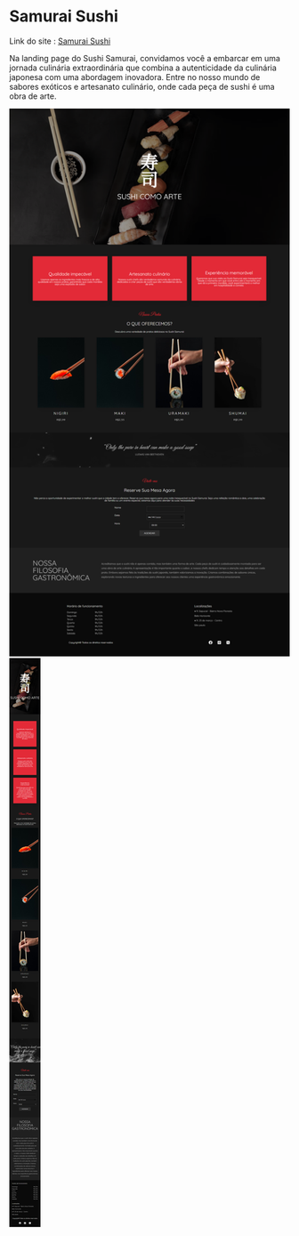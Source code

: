 # Samurai Sushi

Link do site : [Samurai Sushi]([https://link-url-here.org](https://guilherme-brito-dac.github.io/Samurai-Sushi/))

Na landing page do Sushi Samurai, convidamos você a embarcar em uma jornada culinária extraordinária que combina a autenticidade da culinária japonesa com uma abordagem inovadora. Entre no nosso mundo de sabores exóticos e artesanato culinário, onde cada peça de sushi é uma obra de arte.
 
<img src="./prints/desktop.png"/>
<img src="./prints/mobile.png"/>
